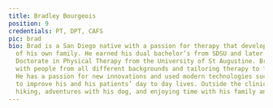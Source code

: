 ```yaml
---
title: Bradley Bourgeois
position: 9
credentials: PT, DPT, CAFS
pic: brad
bio: Brad is a San Diego native with a passion for therapy that developed taking care
  of his own family. He earned his dual bachelor’s from SDSU and later earned his
  Doctorate in Physical Therapy from the University of St Augustine. Brad enjoys working
  with people from all different backgrounds and tailoring therapy to fit their needs.
  He has a passion for new innovations and used modern technologies such as 3D printing
  to improve his and his patients’ day to day lives. Outside the clinic he enjoys
  hiking, adventures with his dog, and enjoying time with his family and friends.
---
```


